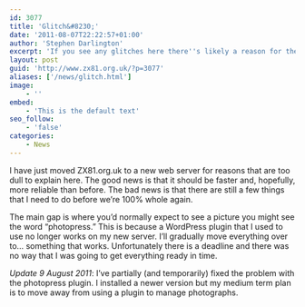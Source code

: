 ```yaml
---
id: 3077
title: 'Glitch&#8230;'
date: '2011-08-07T22:22:57+01:00'
author: 'Stephen Darlington'
excerpt: 'If you see any glitches here there''s likely a reason for them. Please bear with me.'
layout: post
guid: 'http://www.zx81.org.uk/?p=3077'
aliases: ['/news/glitch.html']
image:
    - ''
embed:
    - 'This is the default text'
seo_follow:
    - 'false'
categories:
    - News
---
```


I have just moved ZX81.org.uk to a new web server for reasons that are too dull to explain here. The good news is that it should be faster and, hopefully, more reliable than before. The bad news is that there are still a few things that I need to do before we’re 100% whole again.

The main gap is where you’d normally expect to see a picture you might see the word “photopress.” This is because a WordPress plugin that I used to use no longer works on my new server. I’ll gradually move everything over to… something that works. Unfortunately there is a deadline and there was no way that I was going to get everything ready in time.

*Update 9 August 2011*: I’ve partially (and temporarily) fixed the problem with the photopress plugin. I installed a newer version but my medium term plan is to move away from using a plugin to manage photographs.